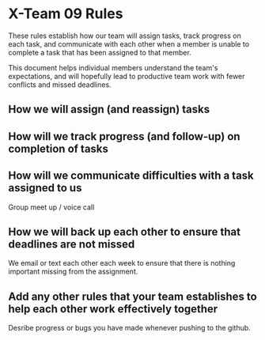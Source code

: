 # X-Team 09 Rules


These rules establish how our team will assign tasks,
track progress on each task, and communicate with each other 
when a member is unable to complete a task that has been assigned to that member.

This document helps individual members understand the team's expectations,
and will hopefully lead to productive team work with fewer conflicts
and missed deadlines.

## How we will assign (and reassign) tasks



## How will we track progress (and follow-up) on completion of tasks



## How will we communicate difficulties with a task assigned to us
Group meet up / voice call


## How we will back up each other to ensure that deadlines are not missed
We email or text each other each week to ensure that there is nothing important missing from the assignment.


## Add any other rules that your team establishes to help each other work effectively together
Desribe progress or bugs you have made whenever pushing to the github.


